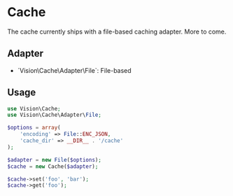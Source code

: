 # Cache

The cache currently ships with a file-based caching adapter. More to come.


## Adapter
* ´Vision\Cache\Adapter\File`: File-based

## Usage
```php
use Vision\Cache;
use Vision\Cache\Adapter\File;

$options = array(
    'encoding' => File::ENC_JSON,
    'cache_dir' => __DIR__ . '/cache'
);

$adapter = new File($options);
$cache = new Cache($adapter);

$cache->set('foo', 'bar');
$cache->get('foo');
```
